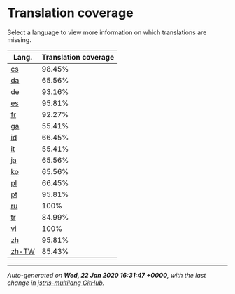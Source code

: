 <link rel="stylesheet" href="style.css">

# Translation coverage

Select a language to view more information on which translations are missing.

<table>
<thead>
    <tr>
        <th>Lang.</th>
        <th colspan="2">Translation coverage</th>
    </tr>
</thead>
<tbody>
    <tr><td><a href="cs.html">cs</a></td><td>98.45%</td><td>
        <div class="pb">
            <span class="pb-fill" style="width: 98.45%;"></span>
        </div>
    </td></tr>
    <tr><td><a href="da.html">da</a></td><td>65.56%</td><td>
        <div class="pb">
            <span class="pb-fill" style="width: 65.56%;"></span>
        </div>
    </td></tr>
    <tr><td><a href="de.html">de</a></td><td>93.16%</td><td>
        <div class="pb">
            <span class="pb-fill" style="width: 93.16%;"></span>
        </div>
    </td></tr>
    <tr><td><a href="es.html">es</a></td><td>95.81%</td><td>
        <div class="pb">
            <span class="pb-fill" style="width: 95.81%;"></span>
        </div>
    </td></tr>
    <tr><td><a href="fr.html">fr</a></td><td>92.27%</td><td>
        <div class="pb">
            <span class="pb-fill" style="width: 92.27%;"></span>
        </div>
    </td></tr>
    <tr><td><a href="ga.html">ga</a></td><td>55.41%</td><td>
        <div class="pb">
            <span class="pb-fill" style="width: 55.41%;"></span>
        </div>
    </td></tr>
    <tr><td><a href="id.html">id</a></td><td>66.45%</td><td>
        <div class="pb">
            <span class="pb-fill" style="width: 66.45%;"></span>
        </div>
    </td></tr>
    <tr><td><a href="it.html">it</a></td><td>55.41%</td><td>
        <div class="pb">
            <span class="pb-fill" style="width: 55.41%;"></span>
        </div>
    </td></tr>
    <tr><td><a href="ja.html">ja</a></td><td>65.56%</td><td>
        <div class="pb">
            <span class="pb-fill" style="width: 65.56%;"></span>
        </div>
    </td></tr>
    <tr><td><a href="ko.html">ko</a></td><td>65.56%</td><td>
        <div class="pb">
            <span class="pb-fill" style="width: 65.56%;"></span>
        </div>
    </td></tr>
    <tr><td><a href="pl.html">pl</a></td><td>66.45%</td><td>
        <div class="pb">
            <span class="pb-fill" style="width: 66.45%;"></span>
        </div>
    </td></tr>
    <tr><td><a href="pt.html">pt</a></td><td>95.81%</td><td>
        <div class="pb">
            <span class="pb-fill" style="width: 95.81%;"></span>
        </div>
    </td></tr>
    <tr><td><a href="ru.html">ru</a></td><td>100%</td><td>
        <div class="pb">
            <span class="pb-fill" style="width: 100%;"></span>
        </div>
    </td></tr>
    <tr><td><a href="tr.html">tr</a></td><td>84.99%</td><td>
        <div class="pb">
            <span class="pb-fill" style="width: 84.99%;"></span>
        </div>
    </td></tr>
    <tr><td><a href="vi.html">vi</a></td><td>100%</td><td>
        <div class="pb">
            <span class="pb-fill" style="width: 100%;"></span>
        </div>
    </td></tr>
    <tr><td><a href="zh.html">zh</a></td><td>95.81%</td><td>
        <div class="pb">
            <span class="pb-fill" style="width: 95.81%;"></span>
        </div>
    </td></tr>
    <tr><td><a href="zh-TW.html">zh-TW</a></td><td>85.43%</td><td>
        <div class="pb">
            <span class="pb-fill" style="width: 85.43%;"></span>
        </div>
    </td></tr>
</tbody></table>

-------------------

*Auto-generated on **Wed, 22 Jan 2020 16:31:47 +0000**, with the last change in [jstris-multilang GitHub](https://github.com/jezevec10/jstris-multilang/).*
